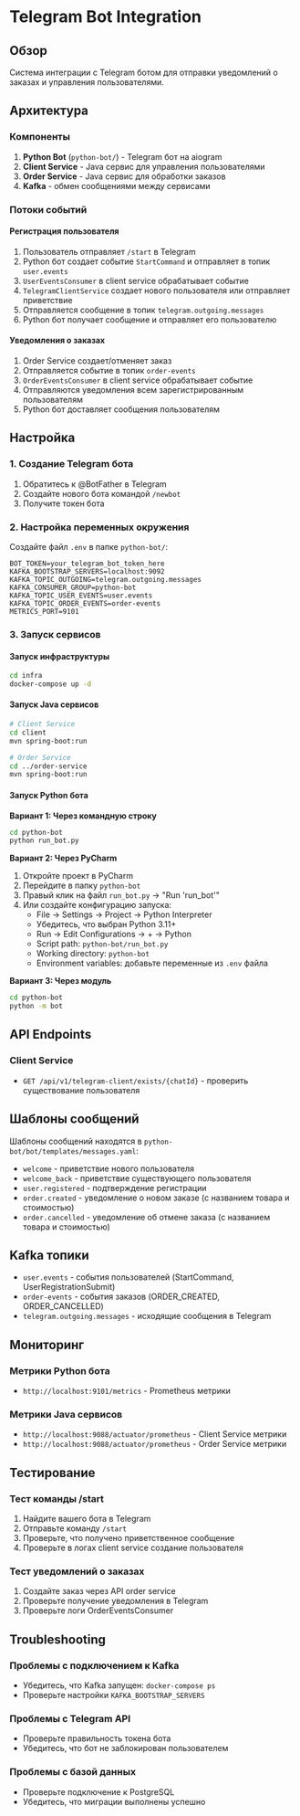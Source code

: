 # Telegram Bot Integration

## Обзор

Система интеграции с Telegram ботом для отправки уведомлений о заказах и управления пользователями.

## Архитектура

### Компоненты

1. **Python Bot** (`python-bot/`) - Telegram бот на aiogram
2. **Client Service** - Java сервис для управления пользователями
3. **Order Service** - Java сервис для обработки заказов
4. **Kafka** - обмен сообщениями между сервисами

### Потоки событий

#### Регистрация пользователя
1. Пользователь отправляет `/start` в Telegram
2. Python бот создает событие `StartCommand` и отправляет в топик `user.events`
3. `UserEventsConsumer` в client service обрабатывает событие
4. `TelegramClientService` создает нового пользователя или отправляет приветствие
5. Отправляется сообщение в топик `telegram.outgoing.messages`
6. Python бот получает сообщение и отправляет его пользователю

#### Уведомления о заказах
1. Order Service создает/отменяет заказ
2. Отправляется событие в топик `order-events`
3. `OrderEventsConsumer` в client service обрабатывает событие
4. Отправляются уведомления всем зарегистрированным пользователям
5. Python бот доставляет сообщения пользователям

## Настройка

### 1. Создание Telegram бота

1. Обратитесь к @BotFather в Telegram
2. Создайте нового бота командой `/newbot`
3. Получите токен бота

### 2. Настройка переменных окружения

Создайте файл `.env` в папке `python-bot/`:

```env
BOT_TOKEN=your_telegram_bot_token_here
KAFKA_BOOTSTRAP_SERVERS=localhost:9092
KAFKA_TOPIC_OUTGOING=telegram.outgoing.messages
KAFKA_CONSUMER_GROUP=python-bot
KAFKA_TOPIC_USER_EVENTS=user.events
KAFKA_TOPIC_ORDER_EVENTS=order-events
METRICS_PORT=9101
```

### 3. Запуск сервисов

#### Запуск инфраструктуры
```bash
cd infra
docker-compose up -d
```

#### Запуск Java сервисов
```bash
# Client Service
cd client
mvn spring-boot:run

# Order Service  
cd ../order-service
mvn spring-boot:run
```

#### Запуск Python бота

**Вариант 1: Через командную строку**
```bash
cd python-bot
python run_bot.py
```

**Вариант 2: Через PyCharm**

1. Откройте проект в PyCharm
2. Перейдите в папку `python-bot`
3. Правый клик на файл `run_bot.py` → "Run 'run_bot'"
4. Или создайте конфигурацию запуска:
   - File → Settings → Project → Python Interpreter
   - Убедитесь, что выбран Python 3.11+
   - Run → Edit Configurations → + → Python
   - Script path: `python-bot/run_bot.py`
   - Working directory: `python-bot`
   - Environment variables: добавьте переменные из `.env` файла

**Вариант 3: Через модуль**
```bash
cd python-bot
python -m bot
```

## API Endpoints

### Client Service

- `GET /api/v1/telegram-client/exists/{chatId}` - проверить существование пользователя

## Шаблоны сообщений

Шаблоны сообщений находятся в `python-bot/bot/templates/messages.yaml`:

- `welcome` - приветствие нового пользователя
- `welcome_back` - приветствие существующего пользователя
- `user.registered` - подтверждение регистрации
- `order.created` - уведомление о новом заказе (с названием товара и стоимостью)
- `order.cancelled` - уведомление об отмене заказа (с названием товара и стоимостью)

## Kafka топики

- `user.events` - события пользователей (StartCommand, UserRegistrationSubmit)
- `order-events` - события заказов (ORDER_CREATED, ORDER_CANCELLED)
- `telegram.outgoing.messages` - исходящие сообщения в Telegram

## Мониторинг

### Метрики Python бота
- `http://localhost:9101/metrics` - Prometheus метрики

### Метрики Java сервисов
- `http://localhost:9088/actuator/prometheus` - Client Service метрики
- `http://localhost:9088/actuator/prometheus` - Order Service метрики

## Тестирование

### Тест команды /start
1. Найдите вашего бота в Telegram
2. Отправьте команду `/start`
3. Проверьте, что получено приветственное сообщение
4. Проверьте в логах client service создание пользователя

### Тест уведомлений о заказах
1. Создайте заказ через API order service
2. Проверьте получение уведомления в Telegram
3. Проверьте логи OrderEventsConsumer

## Troubleshooting

### Проблемы с подключением к Kafka
- Убедитесь, что Kafka запущен: `docker-compose ps`
- Проверьте настройки `KAFKA_BOOTSTRAP_SERVERS`

### Проблемы с Telegram API
- Проверьте правильность токена бота
- Убедитесь, что бот не заблокирован пользователем

### Проблемы с базой данных
- Проверьте подключение к PostgreSQL
- Убедитесь, что миграции выполнены успешно
